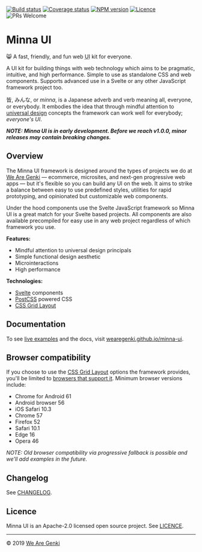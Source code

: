 <!-- TODO: Document the new recommended way of installing by using the `minna-ui` meta package  -->

<!-- TODO: Move much of this content into the docs and simplify this file as much as possible -->

<!-- TODO: Move all the aplicable component, CSS, and utils README content into the docs too! -->

[![Build status](https://img.shields.io/circleci/project/github/WeAreGenki/minna-ui.svg)](https://circleci.com/gh/WeAreGenki/minna-ui)
[![Coverage status](https://img.shields.io/codecov/c/github/WeAreGenki/minna-ui.svg)](https://codecov.io/gh/WeAreGenki/minna-ui)
[![NPM version](https://img.shields.io/npm/v/minna-ui.svg)](https://www.npmjs.com/package/minna-ui)
[![Licence](https://img.shields.io/npm/l/minna-ui.svg)](https://github.com/WeAreGenki/minna-ui/blob/master/LICENCE)
![PRs Welcome](https://img.shields.io/badge/PRs-welcome-brightgreen.svg)

# Minna UI

😸 A fast, friendly, and fun web <abbr title="User Interface">UI</abbr> kit for everyone.

A UI kit for building things with web technology which aims to be pragmatic, intuitive, and high performance. Simple to use as standalone CSS and web components. Supports advanced use in a Svelte or any other JavaScript framework project too.

皆, みんな, or _minna_, is a Japanese adverb and verb meaning all, everyone, or everybody. It embodies the idea that through mindful attention to [universal design](https://en.wikipedia.org/wiki/Universal_design) concepts the framework can work well for everybody; _everyone's UI_.

**_NOTE: Minna UI is in early development. Before we reach v1.0.0, minor releases may contain breaking changes._**

## Overview

The Minna UI framework is designed around the types of projects we do at [We Are Genki](https://wearegenki.com) — ecommerce, microsites, and next-gen progressive web apps — but it's flexible so you can build any UI on the web. It aims to strike a balance between easy to use predefined styles, utilities for rapid prototyping, and opinionated but customizable web components.

Under the hood components use the Svelte JavaScript framework so Minna UI is a great match for your Svelte based projects. All components are also available precompiled for easy use in any web project regardless of which framework you use.

**Features:**

- Mindful attention to universal design principals
- Simple functional design aesthetic
- Microinteractions
- High performance

**Technologies:**

- [Svelte](https://svelte.technology) components
- [PostCSS](http://postcss.org) powered CSS
- [CSS Grid Layout](https://developer.mozilla.org/en-US/docs/Web/CSS/CSS_Grid_Layout)

## Documentation

To see [live examples](https://wearegenki.github.io/minna-ui/#/examples) and the docs, visit [wearegenki.github.io/minna-ui](https://wearegenki.github.io/minna-ui).

<!-- ### Quick start

The easiest way to get started is to get a copy of our example [project template](https://github.com/WeAreGenki/minna-ui-template):

```sh
wget https://github.com/WeAreGenki/minna-ui-template/archive/master.zip -o minna-ui-template.zip
``` -->

## Browser compatibility

If you choose to use the [CSS Grid Layout](https://developer.mozilla.org/en-US/docs/Web/CSS/CSS_Grid_Layout) options the framework provides, you'll be limited to [browsers that support it](http://caniuse.com/#feat=css-grid). Minimum browser versions include:

- Chrome for Android 61
- Android browser 56
- iOS Safari 10.3
- Chrome 57
- Firefox 52
- Safari 10.1
- Edge 16
- Opera 46

_NOTE: Old browser compatibility via progressive fallback is possible and we'll add examples in the future._

## Changelog

See [CHANGELOG](CHANGELOG.md).

## Licence

Minna UI is an Apache-2.0 licensed open source project. See [LICENCE](https://github.com/WeAreGenki/minna-ui/blob/master/LICENCE).

---

© 2019 [We Are Genki](https://wearegenki.com)
